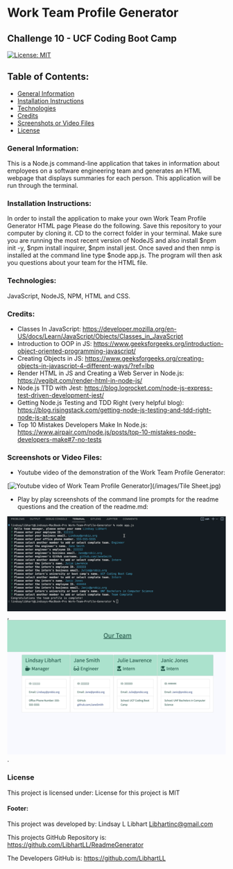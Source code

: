 # Work Team Profile Generator
## Challenge 10 - UCF Coding Boot Camp

[![License: MIT](https://img.shields.io/badge/License-MIT-yellow.svg)](https://opensource.org/licenses/MIT)

## Table of Contents:
* [General Information](#general)
* [Installation Instructions](#installation)
* [Technologies](#technologies)
* [Credits](#credits)
* [Screenshots or Video Files](#screenshots)
* [License](#license)

### General Information:
This is a Node.js command-line application that takes in information about employees on a software engineering team and generates an HTML webpage that displays summaries for each person.  This application will be run through the terminal. 

### Installation Instructions:
In order to install the application to make your own Work Team Profile Generator HTML page Please do the following. Save this repository to your computer by cloning it. CD to the correct folder in your terminal.  Make sure you are running the most recent version of NodeJS and also install $npm init -y, $npm install inquirer, $npm install jest.  Once saved and then nmp is installed at the command line type $node app.js. The program will then ask you questions about your team for the HTML file. 

### Technologies:
JavaScript, NodeJS, NPM, HTML and CSS.

### Credits:
* Classes In JavaScript: https://developer.mozilla.org/en-US/docs/Learn/JavaScript/Objects/Classes_in_JavaScript
* Introduction to OOP in JS: https://www.geeksforgeeks.org/introduction-object-oriented-programming-javascript/
* Creating Objects in JS: https://www.geeksforgeeks.org/creating-objects-in-javascript-4-different-ways/?ref=lbp
* Render HTML in JS and Creating a Web Server in Node.js: https://vegibit.com/render-html-in-node-js/
* Node.js TTD with Jest: https://blog.logrocket.com/node-js-express-test-driven-development-jest/
* Getting Node.js Testing and TDD Right (very helpful blog): https://blog.risingstack.com/getting-node-js-testing-and-tdd-right-node-js-at-scale
* Top 10 Mistakes Developers Make In Node.js: https://www.airpair.com/node.js/posts/top-10-mistakes-node-developers-make#7-no-tests 

### Screenshots or Video Files:

* Youtube video of the demonstration of the Work Team Profile Generator:

[![Youtube video of Work Team Profile Generator](https://youtu.be/xsc3DpIN-WQ)](/images/Tile Sheet.jpg)

* Play by play screenshots of the command line prompts for the readme questions and the creation of the readme.md:

![Screenshot](/images/CommandLineQuest.jpg),
![Screenshot](/images/HTML%20Page.jpg).

### License
This project is licensed under:
License for this project is MIT

#### Footer:
This project was developed by:
Lindsay L Libhart
Libhartinc@gmail.com

This projects GitHub Repository is:
https://github.com/LibhartLL/ReadmeGenerator

The Developers GitHub is:
https://github.com/LibhartLL
